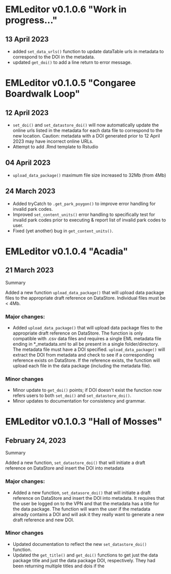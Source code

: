 # EMLeditor v0.1.0.6 "Work in progress..."

## 13 April 2023
  * added `set_data_urls()` function to update dataTable urls in metadata to correspond to the DOI in the metadata. 
  * updated `get_doi()` to add a line return to error message.

# EMLeditor v0.1.0.5 "Congaree Boardwalk Loop"

## 12 April 2023
  * `set_doi()` and `set_datastore_doi()` will now automatically update the online urls listed in the metadata for each data file to correspond to the new location. Caution: metadata with a DOI generated prior to 12 April 2023 may have incorrect online URLs.
  * Attempt to add .Rmd template to Rstudio

## 04 April 2023

  * `upload_data_package()` maximum file size increased to 32Mb (from 4Mb)

## 24 March 2023

  * Added tryCatch to `.get_park_poygon()` to improve error handling for invalid park codes.
  * Improved `set_content_units()` error handling to specifically test for invalid park codes prior to executing & report list of invalid park codes to user.
  * Fixed (yet another) bug in `get_content_units()`.

# EMLeditor v0.1.0.4 "Acadia"

## 21 March 2023

Summary

Added a new function `upload_data_package()` that will upload data package files to the appropriate draft reference on DataStore. Individual files must be < 4Mb.

### Major changes:

  * Added `upload_data_package()` that will upload data package files to the appropriate draft reference on DataStore. The function is only compatible with .csv data files and requires a single EML metadata file ending in *_metadata.xml to all be present in a single folder/directory. The metadata file must have a DOI specified. `upload_data_package()` will extract the DOI from metadata and check to see if a corresponding reference exists on DataStore. If the reference exists, the function will upload each file in the data package (including the metadata file). 
  
### Minor changes

  * Minor update to `get_doi()` points; if DOI doesn't exist the function now refers users to both `set_doi()` and `set_datastore_doi()`.
  * Minor updates to documentation for consistency and grammar.

# EMLeditor v0.1.0.3 "Hall of Mosses"

## February 24, 2023

Summary

Added a new function, `set_datastore_doi()` that will initiate a draft reference on DataStore and insert the DOI into metadata

### Major changes:

  * Added a new function, `set_datasore_doi()` that will initiate a draft reference on DataStore and insert the DOI into metadata. It requires that the user be logged on to the VPN and that the metadata has a title for the data package. The function will warn the user if the metadata already contains a DOI and will ask it they really want to generate a new draft reference and new DOI. 

### Minor changes

  * Updated documentation to reflect the new `set_datastore_doi()` function.
  * Updated the `get_title()` and `get_doi()` functions to get just the data package title and just the data package DOI, respectively. They had been returning multiple titles and dois if the <title> and <alternateIdentifier> fields were used multiple times in the metadata.

# EMLeditor v0.1.0.2 "Devils Tower"

## February 09, 2023

# Summary

Bug fixes, update `set_cui()` codes, flesh out `set_int_rights`. Update documentation.

### Major changes

  * replaced PUBVER and PUBFUL codes with PUBLIC in `set_cui()`.
  * removed NPSONLY code from `set_cui()`.
  * major bug fixes to `set_content_units()`.
  * updated `set_int_rights()` to also populate licenseName field.
  
### Minor changes

  * fixed minor typos in documentation
  * moved `set_int_rights()` from "additional functions" to "minimal workflow"

# EMLeditor v0.1.0.1 "Whitebark Pine"

## January 24, 2023

### Summary

Added `check_eml()` function.

### Major changes

`check_eml()` function is a wrapper that calls `DPchecker::run_congruence_checks()` with `check_metadata-only = TRUE`. To run all the metadata-specific tests that will be run during a congruence test.

### Minor changes

  * specify ISO 639-2B in `set_language()`
  * added documentation for `check_eml()`
  * Changed Non-NPS user section to more apt, "Custom Publisher/Producer"
  * added a "Additional Functions" section in addition to the Minimal Workflow that outlines functions like `set_title()`, `set_abstract()` and `set_int_rights()`.
  * moved `write_readme()` and the new `check_eml()` to the file check_eml.R.

***

# EMLeditor v0.1.0.0, "Electric Peak"

## December 1, 2022

### Summary

Added `set_int_rights()` function.

### Major Changes

`set_int_rights()` allows users to update the intellectual rights text supplied by 3rd party EML generators with one of 3 NPS-specific options. Enforces congruence between CUI and license.

***

## November, 2022

### Summary

Updating to v0.1.0.0 "Electric Peak" is recommended for all users in order to take full advantage of metadata/DataStore integration included the most up-to-date locations and specifications for DataStore metadata elements.

### Major Changes

1) The ability to switch "set_" class functions from a verbose (asks user for input, provides feedback) to silent (no feedback, no prompts) to enable scripting.

2) Inclusion of set_publisher function to customize the publisher and agencyOriginated options for non-NPS users, for NPS partners and contractors.

### Enhancements

1) CUI can now be overwritten as well as written

2) write_readme dynamically populates publisher information

3) Renamed functions and parameters to conform to tidyverse style guides

4) Removed redundant functions (set_doi)

5) Added ability to set DRR title and DOI

6) write_readme now defaults to printing to the screen (but can still save to a .txt file)

7) Update documentation to reflect changes

### Bug Fixes

Let's just leave this at "a lot".

***

# EMLeditor 0.0.1.1

* Added a `NEWS.md` file to track changes to the package.
